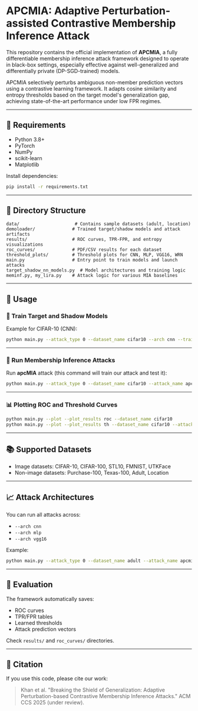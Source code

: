 # APCMIA: Adaptive Perturbation-assisted Contrastive Membership Inference Attack

This repository contains the official implementation of **APCMIA**, a fully differentiable membership inference attack framework designed to operate in black-box settings, especially effective against well-generalized and differentially private (DP-SGD-trained) models.

APCMIA selectively perturbs ambiguous non-member prediction vectors using a contrastive learning framework. It adapts cosine similarity and entropy thresholds based on the target model's generalization gap, achieving state-of-the-art performance under low FPR regimes.

---



## 🧠 Requirements

- Python 3.8+
- PyTorch
- NumPy
- scikit-learn
- Matplotlib

Install dependencies:

```bash
pip install -r requirements.txt
```

---

## 📁 Directory Structure

```
data/                     # Contains sample datasets (adult, location)
demoloader/              # Trained target/shadow models and attack artifacts
results/                 # ROC curves, TPR-FPR, and entropy visualizations
roc_curves/              # PDF/CSV results for each dataset
threshold_plots/         # Threshold plots for CNN, MLP, VGG16, WRN
main.py                  # Entry point to train models and launch attacks
target_shadow_nn_models.py  # Model architectures and training logic
meminf.py, my_lira.py    # Attack logic for various MIA baselines
```

---

## 🏃 Usage

### 🔧 Train Target and Shadow Models

Example for CIFAR-10 (CNN):

```bash
python main.py --attack_type 0 --dataset_name cifar10 --arch cnn --train_model
```

---

### 🚨 Run Membership Inference Attacks

Run **apcMIA** attack (this command will train our attack and test it):

```bash
python main.py --attack_type 0 --dataset_name cifar10 --attack_name apcmia --arch cnn --apcmia_cluster
```

---

### 📊 Plotting ROC and Threshold Curves

```bash
python main.py --plot --plot_results roc --dataset_name cifar10
python main.py --plot --plot_results th --dataset_name cifar10 --attack_name apcmia
```

---

## 📚 Supported Datasets

- Image datasets: CIFAR-10, CIFAR-100, STL10, FMNIST, UTKFace
- Non-image datasets: Purchase-100, Texas-100, Adult, Location

---

## 📈 Attack Architectures

You can run all attacks across:

- `--arch cnn`
- `--arch mlp`
- `--arch vgg16`


Example:

```bash
python main.py --attack_type 0 --dataset_name adult --attack_name apcmia --arch mlp --apcmia_cluster
```

---

## 🧪 Evaluation

The framework automatically saves:

- ROC curves
- TPR/FPR tables
- Learned thresholds
- Attack prediction vectors

Check `results/` and `roc_curves/` directories.

---

## 📄 Citation

If you use this code, please cite our work:

> Khan et al. "Breaking the Shield of Generalization: Adaptive Perturbation-based Contrastive Membership Inference Attacks." ACM CCS 2025 (under review).
